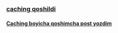 ### [caching qoshildi](https://github.com/NET-Bootcamp-N11/PersonalBrand-Backend/pull/26)
#### [Caching boyicha qoshimcha post yozdim](https://roan-source-9c7.notion.site/Memory-Caching-5fe14c765ba841c69a6f8e351d69fb4a?pvs=4)
